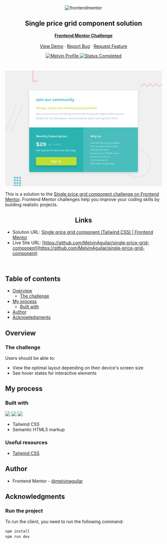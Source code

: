 <div id="top"></div>

<div align="center">

  <img src="https://www.frontendmentor.io/static/images/logo-mobile.svg" alt="frontendmentor" width="80">

  <h2 align="center">Single price grid component solution</h2>
  <p align="center">
    <a href="https://www.frontendmentor.io/solutions/single-price-grid-component-tailwind-css-q8vKg0vRi-"><strong>Frontend Mentor Challenge</strong></a>
    <br />
    <br />
    <a href="https://single-price-grid-component-hdez.vercel.app/">View Demo</a>
    ·
    <a href="https://github.com/MelvinAguilar/single-price-grid-component/issues" target="_blank">Report Bug</a>
    ·
    <a href="https://github.com/MelvinAguilar/single-price-grid-component/issues" target="_blank">Request Feature</a>
  </p>
</div>

<!-- Bagdes -->
<div align="center">
  <!-- Profile -->
  <a href="https://www.frontendmentor.io/profile/MelvinAguilar">
    <img src="https://img.shields.io/badge/Profile-Melvin%20Aguilar-07043B?style=for-the-badge&logo=frontendmentor" alt="Melvin Profile">
  </a>
  <!-- Status -->
    <a href="#">
    <img src="https://img.shields.io/badge/Status-Completed-brightgreen?style=for-the-badge" alt="Status Completed">
  </a>

</div>

#

<div align="center">

![](./design/desktop-preview.jpg)

</div>

This is a solution to the [Single price grid component challenge on Frontend Mentor](https://www.frontendmentor.io/challenges/single-price-grid-component-5ce41129d0ff452fec5abbbc). Frontend Mentor challenges help you improve your coding skills by building realistic projects.

<h2 align="center">Links</h2>

- Solution URL: [Single price grid component (Tailwind CSS) | Frontend Mentor](https://www.frontendmentor.io/solutions/single-price-grid-component-tailwind-css-q8vKg0vRi-)
- Live Site URL: [https://github.com/MelvinAguilar/single-price-grid-component](https://github.com/MelvinAguilar/single-price-grid-component)

<br>

## Table of contents

- [Overview](#overview)
  - [The challenge](#the-challenge)
- [My process](#my-process)
  - [Built with](#built-with)
- [Author](#author)
- [Acknowledgments](#acknowledgments)

## Overview

### The challenge

Users should be able to:

- View the optimal layout depending on their device's screen size
- See hover states for interactive elements

## My process

### Built with

<!-- Bagdes -->

![](https://img.shields.io/badge/HTML5-E34F26?style=for-the-badge&logo=html5&logoColor=white)
![](https://img.shields.io/badge/Tailwind%20CSS-38B2AC?style=for-the-badge&logo=tailwind-css&logoColor=white)
![](https://img.shields.io/badge/Git-F05032?style=for-the-badge&logo=git&logoColor=white)

- Tailwind CSS
- Semantic HTML5 markup

### Useful resources

- [Tailwind CSS](https://tailwindcss.com/)

## Author

- Frontend Mentor - [@melvinaguilar](https://www.frontendmentor.io/profile/melvinaguilar)

## Acknowledgments

### Run the project

To run the client, you need to run the following command:

```bash
npm install
npm run dev
```

